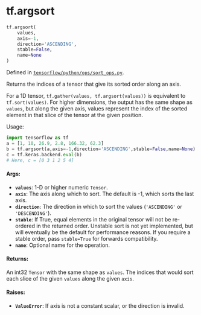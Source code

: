 <div itemscope itemtype="http://developers.google.com/ReferenceObject">
<meta itemprop="name" content="tf.argsort" />
<meta itemprop="path" content="Stable" />
</div>

# tf.argsort

``` python
tf.argsort(
    values,
    axis=-1,
    direction='ASCENDING',
    stable=False,
    name=None
)
```



Defined in [`tensorflow/python/ops/sort_ops.py`](/code/stable/tensorflow/python/ops/sort_ops.py).

Returns the indices of a tensor that give its sorted order along an axis.

For a 1D tensor, `tf.gather(values, tf.argsort(values))` is equivalent to
`tf.sort(values)`. For higher dimensions, the output has the same shape as
`values`, but along the given axis, values represent the index of the sorted
element in that slice of the tensor at the given position.

Usage:

```python
import tensorflow as tf
a = [1, 10, 26.9, 2.8, 166.32, 62.3]
b = tf.argsort(a,axis=-1,direction='ASCENDING',stable=False,name=None)
c = tf.keras.backend.eval(b)
# Here, c = [0 3 1 2 5 4]
```

#### Args:

* <b>`values`</b>: 1-D or higher numeric `Tensor`.
* <b>`axis`</b>: The axis along which to sort. The default is -1, which sorts the last
    axis.
* <b>`direction`</b>: The direction in which to sort the values (`'ASCENDING'` or
    `'DESCENDING'`).
* <b>`stable`</b>: If True, equal elements in the original tensor will not be
    re-ordered in the returned order. Unstable sort is not yet implemented,
    but will eventually be the default for performance reasons. If you require
    a stable order, pass `stable=True` for forwards compatibility.
* <b>`name`</b>: Optional name for the operation.


#### Returns:

An int32 `Tensor` with the same shape as `values`. The indices that would
    sort each slice of the given `values` along the given `axis`.


#### Raises:

* <b>`ValueError`</b>: If axis is not a constant scalar, or the direction is invalid.